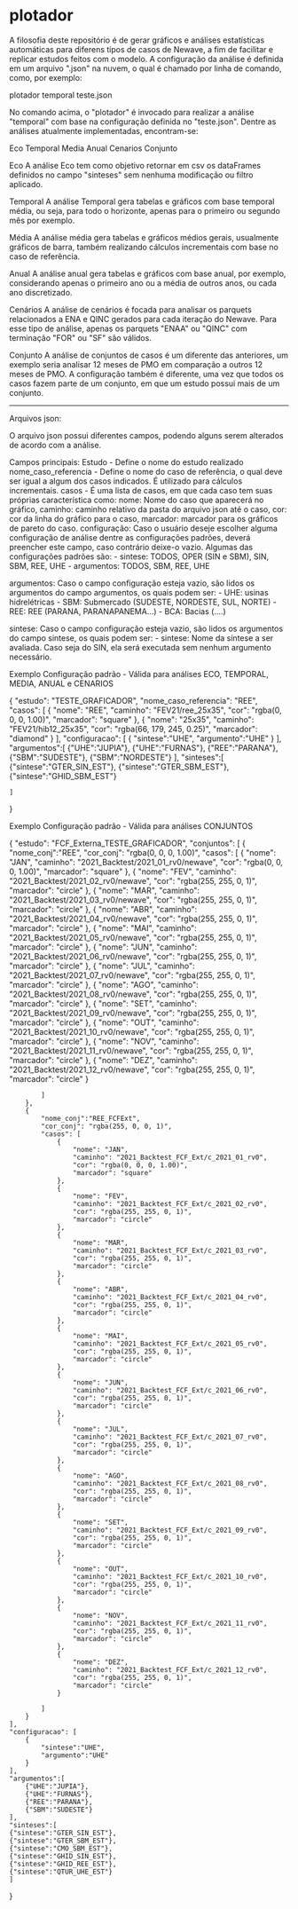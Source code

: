 # plotador
A filosofia deste repositório é de gerar gráficos e análises estatísticas automáticas para diferens tipos de casos de Newave, a fim de facilitar e replicar estudos feitos com o modelo. A configuração da análise é definida em um arquivo ".json" na nuvem, o qual é chamado por linha de comando, como, por exemplo:

plotador temporal teste.json

No comando acima, o "plotador" é invocado para realizar a análise "temporal" com base na configuração definida no "teste.json". Dentre as análises atualmente implementadas, encontram-se:

Eco
Temporal
Media
Anual
Cenarios
Conjunto


Eco
A análise Eco tem como objetivo retornar em csv os dataFrames definidos no campo "sinteses" sem nenhuma modificação ou filtro aplicado.

Temporal
A análise Temporal gera tabelas e gráficos com base temporal média, ou seja, para todo o horizonte, apenas para o primeiro ou segundo mês por exemplo. 

Média
A análise média gera tabelas e gráficos médios gerais, usualmente gráficos de barra, também realizando cálculos incrementais com base no caso de referência. 

Anual
A análise anual gera tabelas e gráficos com base anual, por exemplo, considerando apenas o primeiro ano ou a média de outros anos, ou cada ano discretizado.

Cenários
A análise de cenários é focada para analisar os parquets relacionados a ENA e QINC gerados para cada iteração do Newave. Para esse tipo de análise, apenas os parquets "ENAA" ou "QINC" com terminação "FOR" ou "SF" são válidos.

Conjunto
A análise de conjuntos de casos é um diferente das anteriores, um exemplo seria analisar 12 meses de PMO em comparação a outros 12 meses de PMO. A configuração também é diferente, uma vez que todos os casos fazem parte de um conjunto, em que um estudo possui mais de um conjunto. 


--------------------------------------------------------------------------------------------------------------------------------------------------------------------------------

Arquivos json:

O arquivo json possui diferentes campos, podendo alguns serem alterados de acordo com a análise.

Campos principais:
Estudo - Define o nome do estudo realizado
nome_caso_referencia - Define o nome do caso de referência, o qual deve ser igual a algum dos casos indicados. É utilizado para cálculos incrementais. 
casos - É uma lista de casos, em que cada caso tem suas próprias característica como:
    nome: Nome do caso que aparecerá no gráfico,
    caminho: caminho relativo da pasta do arquivo json até o caso,
    cor: cor da linha do gráfico para o caso,
    marcador: marcador para os gráficos de pareto do caso. 
configuração: Caso o usuário deseje escolher alguma configuração de análise dentre as configurações padrões, deverá preencher este campo, caso contrário deixe-o vazio. Algumas das configurações padrões são:
    - sintese: TODOS, OPER (SIN e SBM), SIN, SBM, REE, UHE
    - argumentos: TODOS, SBM, REE, UHE

argumentos: Caso o campo configuração esteja vazio, são lidos os argumentos do campo argumentos, os quais podem ser:
    - UHE: usinas hidrelétricas
    - SBM: Submercado (SUDESTE, NORDESTE, SUL, NORTE)
    - REE: REE (PARANA, PARANAPANEMA...)
    - BCA: Bacias (....)

sintese: Caso o campo configuração esteja vazio, são lidos os argumentos do campo sintese, os quais podem ser:
    - sintese: Nome da síntese a ser avaliada. Caso seja do SIN, ela será executada sem nenhum argumento necessário. 


Exemplo Configuração padrão - Válida para análises ECO, TEMPORAL, MEDIA, ANUAL e CENARIOS

{
    "estudo": "TESTE_GRAFICADOR",
    "nome_caso_referencia": "REE",
    "casos": [
        {
            "nome": "REE",
            "caminho": "FEV21/ree_25x35",
            "cor": "rgba(0, 0, 0, 1.00)",
            "marcador": "square"
        },
        {
            "nome": "25x35",
            "caminho": "FEV21/hib12_25x35",
            "cor": "rgba(66, 179, 245, 0.25)",
            "marcador": "diamond"
        }
    ],
    "configuracao": [
		{
			"sintese":"UHE",
			"argumento":"UHE"
		}
    ],
    "argumentos":[
		{"UHE":"JUPIA"},
		{"UHE":"FURNAS"},
		{"REE":"PARANA"},
		{"SBM":"SUDESTE"},
		{"SBM":"NORDESTE"}
    ],
    "sinteses":[
	{"sintese":"GTER_SIN_EST"},
    {"sintese":"GTER_SBM_EST"},
	{"sintese":"GHID_SBM_EST"}

    ]
}


Exemplo Configuração padrão - Válida para análises CONJUNTOS


{
    "estudo": "FCF_Externa_TESTE_GRAFICADOR",
	"conjuntos": [
		{
			"nome_conj":"REE", 
			"cor_conj": "rgba(0, 0, 0, 1.00)",
			"casos": [
				{
					"nome": "JAN",
					"caminho": "2021_Backtest/2021_01_rv0/newave",
					"cor": "rgba(0, 0, 0, 1.00)",
					"marcador": "square"
				},
				{
					"nome": "FEV",
					"caminho": "2021_Backtest/2021_02_rv0/newave",
					"cor": "rgba(255, 255, 0, 1)",
					"marcador": "circle"
				},
				{
					"nome": "MAR",
					"caminho": "2021_Backtest/2021_03_rv0/newave",
					"cor": "rgba(255, 255, 0, 1)",
					"marcador": "circle"
				},
				{
					"nome": "ABR",
					"caminho": "2021_Backtest/2021_04_rv0/newave",
					"cor": "rgba(255, 255, 0, 1)",
					"marcador": "circle"
				},
				{
					"nome": "MAI",
					"caminho": "2021_Backtest/2021_05_rv0/newave",
					"cor": "rgba(255, 255, 0, 1)",
					"marcador": "circle"
				},
				{
					"nome": "JUN",
					"caminho": "2021_Backtest/2021_06_rv0/newave",
					"cor": "rgba(255, 255, 0, 1)",
					"marcador": "circle"
				},
				{
					"nome": "JUL",
					"caminho": "2021_Backtest/2021_07_rv0/newave",
					"cor": "rgba(255, 255, 0, 1)",
					"marcador": "circle"
				},
				{
					"nome": "AGO",
					"caminho": "2021_Backtest/2021_08_rv0/newave",
					"cor": "rgba(255, 255, 0, 1)",
					"marcador": "circle"
				},
				{
					"nome": "SET",
					"caminho": "2021_Backtest/2021_09_rv0/newave",
					"cor": "rgba(255, 255, 0, 1)",
					"marcador": "circle"
				},
				{
					"nome": "OUT",
					"caminho": "2021_Backtest/2021_10_rv0/newave",
					"cor": "rgba(255, 255, 0, 1)",
					"marcador": "circle"
				},
				{
					"nome": "NOV",
					"caminho": "2021_Backtest/2021_11_rv0/newave",
					"cor": "rgba(255, 255, 0, 1)",
					"marcador": "circle"
				},
				{
					"nome": "DEZ",
					"caminho": "2021_Backtest/2021_12_rv0/newave",
					"cor": "rgba(255, 255, 0, 1)",
					"marcador": "circle"
				}
		 
			]
		},
		{
			"nome_conj":"REE_FCFExt", 
			"cor_conj": "rgba(255, 0, 0, 1)",
			"casos": [
				{
					"nome": "JAN",
					"caminho": "2021_Backtest_FCF_Ext/c_2021_01_rv0",
					"cor": "rgba(0, 0, 0, 1.00)",
					"marcador": "square"
				},
				{
					"nome": "FEV",
					"caminho": "2021_Backtest_FCF_Ext/c_2021_02_rv0",
					"cor": "rgba(255, 255, 0, 1)",
					"marcador": "circle"
				},
				{
					"nome": "MAR",
					"caminho": "2021_Backtest_FCF_Ext/c_2021_03_rv0",
					"cor": "rgba(255, 255, 0, 1)",
					"marcador": "circle"
				},
				{
					"nome": "ABR",
					"caminho": "2021_Backtest_FCF_Ext/c_2021_04_rv0",
					"cor": "rgba(255, 255, 0, 1)",
					"marcador": "circle"
				},
				{
					"nome": "MAI",
					"caminho": "2021_Backtest_FCF_Ext/c_2021_05_rv0",
					"cor": "rgba(255, 255, 0, 1)",
					"marcador": "circle"
				},
				{
					"nome": "JUN",
					"caminho": "2021_Backtest_FCF_Ext/c_2021_06_rv0",
					"cor": "rgba(255, 255, 0, 1)",
					"marcador": "circle"
				},
				{
					"nome": "JUL",
					"caminho": "2021_Backtest_FCF_Ext/c_2021_07_rv0",
					"cor": "rgba(255, 255, 0, 1)",
					"marcador": "circle"
				},
				{
					"nome": "AGO",
					"caminho": "2021_Backtest_FCF_Ext/c_2021_08_rv0",
					"cor": "rgba(255, 255, 0, 1)",
					"marcador": "circle"
				},
				{
					"nome": "SET",
					"caminho": "2021_Backtest_FCF_Ext/c_2021_09_rv0",
					"cor": "rgba(255, 255, 0, 1)",
					"marcador": "circle"
				},
				{
					"nome": "OUT",
					"caminho": "2021_Backtest_FCF_Ext/c_2021_10_rv0",
					"cor": "rgba(255, 255, 0, 1)",
					"marcador": "circle"
				},
				{
					"nome": "NOV",
					"caminho": "2021_Backtest_FCF_Ext/c_2021_11_rv0",
					"cor": "rgba(255, 255, 0, 1)",
					"marcador": "circle"
				},
				{
					"nome": "DEZ",
					"caminho": "2021_Backtest_FCF_Ext/c_2021_12_rv0",
					"cor": "rgba(255, 255, 0, 1)",
					"marcador": "circle"
				}
		 
			]
		}
	],
    "configuracao": [
		{
			"sintese":"UHE",
			"argumento":"UHE"
		}
    ],
    "argumentos":[
		{"UHE":"JUPIA"},
		{"UHE":"FURNAS"},
		{"REE":"PARANA"},
		{"SBM":"SUDESTE"}
    ],
    "sinteses":[
	{"sintese":"GTER_SIN_EST"},
	{"sintese":"GTER_SBM_EST"},
	{"sintese":"CMO_SBM_EST"},
	{"sintese":"GHID_SIN_EST"},
	{"sintese":"GHID_REE_EST"},
	{"sintese":"QTUR_UHE_EST"}
    ]
}

